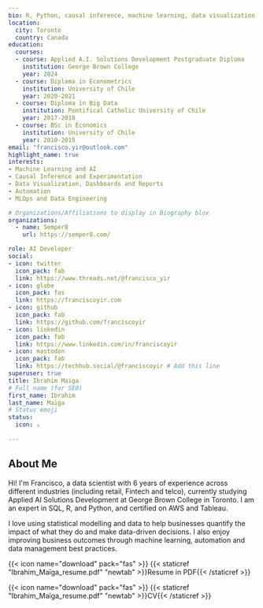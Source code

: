 ```yaml
---
bio: R, Python, causal inference, machine learning, data visualization.
location:
  city: Toronto
  country: Canada
education:
  courses:
  - course: Applied A.I. Solutions Development Postgraduate Diploma
    institution: George Brown College
    year: 2024
  - course: Diploma in Econometrics
    institution: University of Chile
    year: 2020-2021
  - course: Diploma in Big Data
    institution: Pontifical Catholic University of Chile
    year: 2017-2018
  - course: BSc in Economics
    institution: University of Chile
    year: 2010-2015
email: "francisco.yir@outlook.com"
highlight_name: true
interests:
- Machine Learning and AI
- Causal Inference and Experimentation
- Data Visualization, Dashboards and Reports
- Automation
- MLOps and Data Engineering

# Organizations/Affiliations to display in Biography blox
organizations:
  - name: Semper8
    url: https://semper8.com/

role: AI Developer
social:
- icon: twitter
  icon_pack: fab
  link: https://www.threads.net/@francisco_yir
- icon: globe
  icon_pack: fas
  link: https://franciscoyir.com
- icon: github
  icon_pack: fab
  link: https://github.com/franciscoyir
- icon: linkedin
  icon_pack: fab
  link: https://www.linkedin.com/in/franciscoyir
- icon: mastodon 
  icon_pack: fab
  link: https://techhub.social/@franciscoyir # Add this line
superuser: true
title: Ibrahim Maïga
# Full name (for SEO)
first_name: Ibrahim
last_name: Maïga
# Status emoji
status:
  icon: ☕️
  
---
```


## About Me

Hi! I'm Francisco, a data scientist with 6 years of experience across different industries (including retail, Fintech and telco), currently studying Applied AI Solutions Development at George Brown College in Toronto. I am an expert in SQL, R, and Python, and certified on AWS and Tableau.

I love using statistical modelling and data to help businesses quantify the impact of what they do and make data-driven decisions. I also enjoy improving business outcomes through machine learning, automation and data management best practices.

{{< icon name="download" pack="fas" >}} {{< staticref "Ibrahim_Maïga_resume.pdf" "newtab"  >}}Resume in PDF{{< /staticref >}}

{{< icon name="download" pack="fas" >}} {{< staticref "Ibrahim_Maïga_resume.pdf" "newtab" >}}CV{{< /staticref >}}



